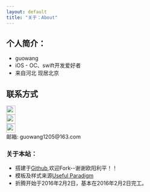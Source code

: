 ```yaml
---
layout: default
title: "关于：About"
---
```


## 个人简介：

* guowang
* iOS - OC、swift开发爱好者
* 来自河北 现居北京

## 联系方式

<p class="contact">
 <a href="http://weibo.com/u/5644197326" title="微博联系我"><img src="http://www.sinaimg.cn/blog/developer/wiki/LOGO_32x32.png" width="24" height="24" style="display:inline-block;vertical-align:middle"></a><br/>
        <a href="zhihu.com/people/guowang1205" title="知乎联系我"><img src="http://www.zhihu.com/favicon.ico" width="24" height="24" style="display:inline-block;vertical-align:middle"></a><br/>
 <a href="https://github.com/LippiOuYang" title="Github联系我"><img src="http://www.github.com/favicon.ico" width="24" height="24" style="display:inline-block;vertical-align:middle"></a><br/>
邮箱: guowang1205@163.com 
</p>

### 关于本站：

* 搭建于[Github](https://github.com/LippiOuYang/LippiOuYang.github.io),欢迎Fork--谢谢欧阳利平！！
* 模板及样式来源[Useful Paradigm](http://usefulparadigm.com/)
* 折腾开始于2016年2月2日，基本在2016年2月2日完工。

<!-- ## 其他流言
* 未**女昏**人士；
* 阿森纳球迷；
* 实况足球忠实粉丝； -->
